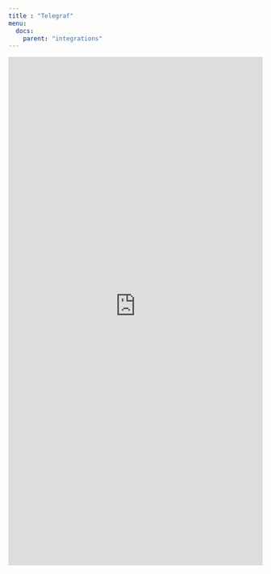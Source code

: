 ```yaml
---
title : "Telegraf"
menu:
  docs:
    parent: "integrations"
---
```


<iframe 
    width="100%"
    style="aspect-ratio: 1/2;"
    name="iframe" 
    id="integration" 
    frameborder="0"
    src="https://console.victoriametrics.cloud/public/integrations/telegraf" >
</iframe>
